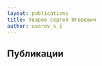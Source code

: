 ```yaml
---
layout: publications
title: Уваров Сергей Игоревич
author: uvarov_s_i
---
```


Публикации
----------

